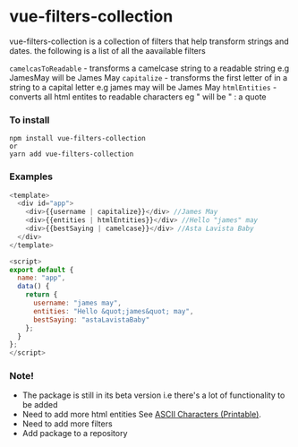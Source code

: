 # vue-filters-collection

vue-filters-collection is a collection of filters that help transform strings and dates. the following is a list of all the aavailable filters

```camelcasToReadable``` - transforms a camelcase string to a readable string e.g JamesMay will be James May
```capitalize``` - transforms the first letter of in a string to a capital letter e.g james may will be James May
```htmlEntities``` - converts all html entites to readable characters eg &quot; will be " : a quote

### To install

```
npm install vue-filters-collection
or
yarn add vue-filters-collection
```

### Examples

```javascript
<template>
  <div id="app">
    <div>{{username | capitalize}}</div> //James May
    <div>{{entities | htmlEntities}}</div> //Hello "james" may
    <div>{{bestSaying | camelcase}}</div> //Asta Lavista Baby
  </div>
</template>

<script>
export default {
  name: "app",
  data() {
    return {
      username: "james may",
      entities: "Hello &quot;james&quot; may",
      bestSaying: "astaLavistaBaby"
    };
  }
};
</script>
```

### Note!

- The package is still in its beta version i.e there's a lot of functionality to be added
- Need to add more html entities See [ASCII Characters (Printable)](https://www.freeformatter.com/).
- Need to add more filters
- Add package to a repository
